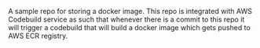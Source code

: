 A sample repo for storing a docker image. This repo is integrated with AWS Codebuild service as such that whenever there is a commit to this repo it will trigger a codebuild that will build a docker image which gets pushed to AWS ECR registry.   
